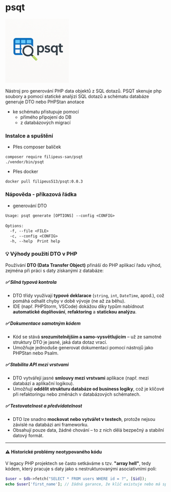 # psqt

<img src="./logo.png" alt="psqt logo" width="200"/>

Nástroj pro generování PHP data objektů  z SQL dotazů. PSQT skenuje php soubory a pomocí statické analýzi SQL dotazů a schématu databáze generuje DTO nebo PHPStan anotace
 - ke schématu přistupuje pomocí
    - přímého připojení do DB
    - z databázových migrací 


### Instalce a spuštění
- Přes composer balíček
```
composer require filipeus-san/psqt
./vendor/bin/psqt
```

- Přes docker
```
docker pull filipeus513/psqt:0.0.3
```

### Nápověda - příkazová řádka
- generování DTO

```
Usage: psqt generate [OPTIONS] --config <CONFIG>

Options:
  -f, --file <FILE>      
  -c, --config <CONFIG>  
  -h, --help  Print help
```

### 💡 Výhody použití DTO v PHP

Používání **DTO (Data Transfer Object)** přináší do PHP aplikací řadu výhod, zejména při práci s daty získanými z databáze:

##### ✅ Silná typová kontrola
- DTO třídy využívají **typové deklarace** (`string`, `int`, `DateTime`, apod.), což pomáhá odhalit chyby v době vývoje (ne až za běhu).
- IDE (např. PHPStorm, VSCode) dokážou díky typům nabídnout **automatické doplňování**, **refaktoring** a **statickou analýzu**.

##### ✅ Dokumentace samotným kódem
- Kód se stává **srozumitelnějším a samo-vysvětlujícím** – už ze samotné struktury DTO je jasné, jaká data dotaz vrací.
- Umožňuje jednoduše generovat dokumentaci pomocí nástrojů jako PHPStan nebo Psalm.

##### ✅ Stabilita API mezi vrstvami
- DTO vytvářejí jasné **smlouvy mezi vrstvami** aplikace (např. mezi databází a aplikační logikou).
- Umožňují **oddělit strukturu databáze od business logiky**, což je klíčové při refaktoringu nebo změnách v databázových schématech.

##### ✅ Testovatelnost a předvídatelnost
- DTO lze snadno **mockovat nebo vytvářet v testech**, protože nejsou závislé na databázi ani frameworku.
- Obsahují pouze data, žádné chování – to z nich dělá bezpečný a stabilní datový formát.

---

#### ⚠️ Historické problémy neotypovaného kódu

V legacy PHP projektech se často setkáváme s tzv. **"array hell"**, tedy kódem, který pracuje s daty jako s nestrukturovanými asociativními poli:

```php
$user = $db->fetch("SELECT * FROM users WHERE id = ?", [$id]);
echo $user['first_name']; // žádná garance, že klíč existuje nebo má správný typ
